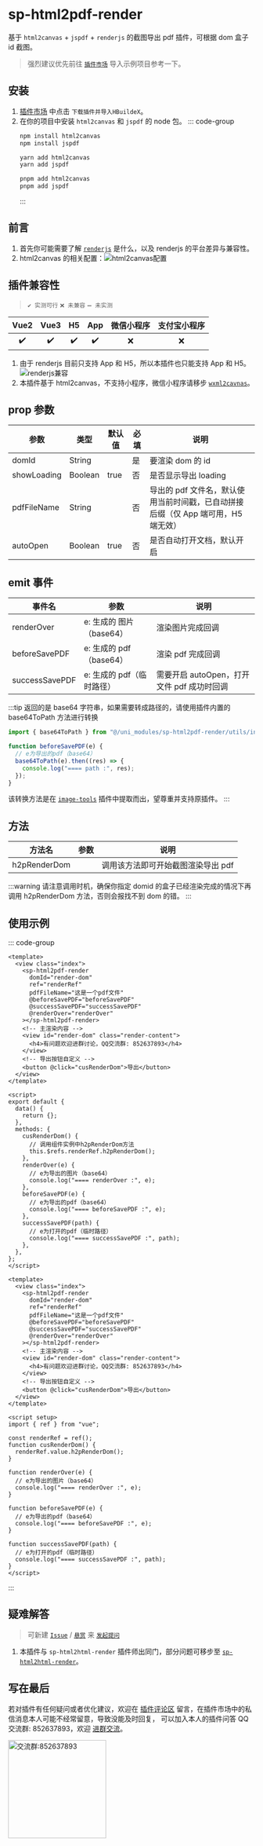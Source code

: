 # sp-html2pdf-render

基于 `html2canvas` + `jspdf` + `renderjs` 的截图导出 pdf 插件，可根据 dom 盒子 id 截图。

> 强烈建议优先前往 [`插件市场`](https://ext.dcloud.net.cn/plugin?id=15087) 导入示例项目参考一下。

## 安装

1. [插件市场](https://ext.dcloud.net.cn/plugin?id=15087) 中点击 `下载插件并导入HBuildeX`。
2. 在你的项目中安装 `html2canvas` 和 `jspdf` 的 node 包。
   ::: code-group
   ```bash [npm]
   npm install html2canvas
   npm install jspdf
   ```
   ```bash [yarn]
   yarn add html2canvas
   yarn add jspdf
   ```
   ```bash [pnpm]
   pnpm add html2canvas
   pnpm add jspdf
   ```
   :::

## 前言

1. 首先你可能需要了解 [`renderjs`](https://uniapp.dcloud.net.cn/tutorial/renderjs.html#renderjs) 是什么，以及 renderjs 的平台差异与兼容性。
2. html2canvas 的相关配置：![html2canvas配置](image-1.png)

## 插件兼容性

> `✔️ 实测可行` `❌ 未兼容` `➖ 未实测`

| Vue2 | Vue3 | H5  | App | 微信小程序 | 支付宝小程序 |
| :--: | :--: | :-: | :-: | :--------: | :----------: |
|  ✔️  |  ✔️  | ✔️  | ✔️  |     ❌     |      ❌      |

1. 由于 renderjs 目前只支持 App 和 H5，所以本插件也只能支持 App 和 H5。
   ![renderjs兼容](image.png)
2. 本插件基于 html2canvas，不支持小程序，微信小程序请移步 [`wxml2cavnas`](https://developers.weixin.qq.com/community/develop/article/doc/000040894e4360456ff7654be56013)。

## prop 参数

| 参数        | 类型    | 默认值 | 必填 | 说明                                                                              |
| ----------- | ------- | ------ | ---- | --------------------------------------------------------------------------------- |
| domId       | String  |        | 是   | 要渲染 dom 的 id                                                                  |
| showLoading | Boolean | true   | 否   | 是否显示导出 loading                                                              |
| pdfFileName | String  |        | 否   | 导出的 pdf 文件名，默认使用当前时间戳，已自动拼接后缀（仅 App 端可用，H5 端无效） |
| autoOpen    | Boolean | true   | 否   | 是否自动打开文档，默认开启                                                        |

## emit 事件

| 事件名         | 参数                      | 说明                                       |
| -------------- | ------------------------- | ------------------------------------------ |
| renderOver     | e: 生成的 图片（base64）  | 渲染图片完成回调                           |
| beforeSavePDF  | e: 生成的 pdf（base64）   | 渲染 pdf 完成回调                          |
| successSavePDF | e: 生成的 pdf（临时路径） | 需要开启 autoOpen，打开文件 pdf 成功时回调 |

:::tip
返回的是 base64 字符串，如果需要转成路径的，请使用插件内置的 base64ToPath 方法进行转换

```javascript
import { base64ToPath } from "@/uni_modules/sp-html2pdf-render/utils/index.js";

function beforeSavePDF(e) {
  // e为导出的pdf（base64）
  base64ToPath(e).then((res) => {
    console.log("==== path :", res);
  });
}
```

该转换方法是在 [`image-tools`](https://ext.dcloud.net.cn/plugin?id=123) 插件中提取而出，望尊重并支持原插件。
:::

## 方法

| 方法名       | 参数 | 说明                               |
| ------------ | ---- | ---------------------------------- |
| h2pRenderDom |      | 调用该方法即可开始截图渲染导出 pdf |

:::warning
请注意调用时机，确保你指定 domid 的盒子已经渲染完成的情况下再调用 h2pRenderDom 方法，否则会报找不到 dom 的错。
:::

## 使用示例

::: code-group

```vue [vue2]
<template>
  <view class="index">
    <sp-html2pdf-render
      domId="render-dom"
      ref="renderRef"
      pdfFileName="这是一个pdf文件"
      @beforeSavePDF="beforeSavePDF"
      @successSavePDF="successSavePDF"
      @renderOver="renderOver"
    ></sp-html2pdf-render>
    <!-- 主渲染内容 -->
    <view id="render-dom" class="render-content">
      <h4>有问题欢迎进群讨论，QQ交流群: 852637893</h4>
    </view>
    <!-- 导出按钮自定义 -->
    <button @click="cusRenderDom">导出</button>
  </view>
</template>

<script>
export default {
  data() {
    return {};
  },
  methods: {
    cusRenderDom() {
      // 调用组件实例中h2pRenderDom方法
      this.$refs.renderRef.h2pRenderDom();
    },
    renderOver(e) {
      // e为导出的图片（base64）
      console.log("==== renderOver :", e);
    },
    beforeSavePDF(e) {
      // e为导出的pdf（base64）
      console.log("==== beforeSavePDF :", e);
    },
    successSavePDF(path) {
      // e为打开的pdf（临时路径）
      console.log("==== successSavePDF :", path);
    },
  },
};
</script>
```

```vue [vue3]
<template>
  <view class="index">
    <sp-html2pdf-render
      domId="render-dom"
      ref="renderRef"
      pdfFileName="这是一个pdf文件"
      @beforeSavePDF="beforeSavePDF"
      @successSavePDF="successSavePDF"
      @renderOver="renderOver"
    ></sp-html2pdf-render>
    <!-- 主渲染内容 -->
    <view id="render-dom" class="render-content">
      <h4>有问题欢迎进群讨论，QQ交流群: 852637893</h4>
    </view>
    <!-- 导出按钮自定义 -->
    <button @click="cusRenderDom">导出</button>
  </view>
</template>

<script setup>
import { ref } from "vue";

const renderRef = ref();
function cusRenderDom() {
  renderRef.value.h2pRenderDom();
}

function renderOver(e) {
  // e为导出的图片（base64）
  console.log("==== renderOver :", e);
}

function beforeSavePDF(e) {
  // e为导出的pdf（base64）
  console.log("==== beforeSavePDF :", e);
}

function successSavePDF(path) {
  // e为打开的pdf（临时路径）
  console.log("==== successSavePDF :", path);
}
</script>
```

:::

## 疑难解答

> 可新建 [`Issue`](https://gitee.com/Sonve/sv-app-docs/issues/new) / [`悬赏`](https://gitee.com/Sonve/sv-app-docs/reward_issues/new) 来 [`发起提问`](https://gitee.com/Sonve/sv-app-docs/issues)

1. 本插件与 `sp-html2html-render` 插件师出同门，部分问题可移步至 [`sp-html2html-render`](../sp-html2canvas-render/sp-html2canvas-render.md#疑难解答)。

## 写在最后

若对插件有任何疑问或者优化建议，欢迎在 [插件评论区](https://ext.dcloud.net.cn/plugin?id=15087#rating) 留言，在插件市场中的私信消息本人可能不经常留意，导致没能及时回复，
可以加入本人的插件问答 QQ 交流群: 852637893，欢迎 [进群交流](https://qm.qq.com/cgi-bin/qm/qr?k=HD9IXnUruOa5pplF1jAeQsLb9BNnP_DE&jump_from=webapi&authKey=tk61Q5la3EAprdYcUBD7v0PBly795OTcT4UT36XxqcG7pmhGRpE+yFlt75vQBWeY)。

<img width="200" src="https://mp-74bfcbac-6ba6-4f39-8513-8831390ff75a.cdn.bspapp.com/static/qqqun.jpg" alt="交流群:852637893"/>
